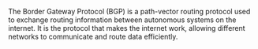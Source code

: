 The Border Gateway Protocol (BGP) is a path-vector routing protocol used to exchange routing information between autonomous systems on the internet. It is the protocol that makes the internet work, allowing different networks to communicate and route data efficiently.

